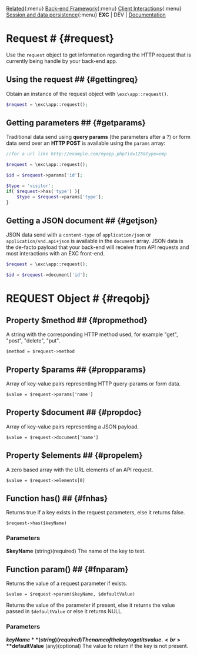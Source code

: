 [Related](){:menu}
[Back-end Framework](./bke_index.md){:menu}
[Client Interactions](./doc_server_client.md){:menu}
[Session and data persistence](./doc_session.md){:menu}
**EXC** | DEV | [Documentation](./doc_index.md)<BR>

# Request # {#request}


Use the `request` object to get information regarding the HTTP request that is currently being handle by your back-end app.

## Using the request ## {#gettingreq}

Obtain an instance of the request object with `\exc\app::request()`.
```PHP
$request = \exc\app::request();
```

## Getting parameters ## {#getparams}

Traditional data send using **query params** (the parameters after a ?) or form data send over an **HTTP POST** is available using the `params` array:

```PHP
//for a url like http://example.com/myapp.php?id=125&type=emp

$request = \exc\app::request();

$id = $request->params['id'];

$type = 'visitor';
if( $request->has('type') ){
	$type = $request->params['type'];
}

```

## Getting a JSON document ## {#getjson}

JSON data send with a `content-type` of `application/json` or `application/vnd.api+json` is available in the `document` array. JSON data is the de-facto payload that your back-end will receive from API requests and most interactions with an EXC front-end.

```PHP
$request = \exc\app::request();

$id = $request->document['id'];
```



# REQUEST Object # {#reqobj}

## Property $method ## {#propmethod}

A string with the corresponding HTTP method used, for example "get", "post", "delete", "put".

`$method = $request->method`

## Property $params ## {#propparams}

Array of key-value pairs representing HTTP query-params or form data.

`$value = $request->params['name']`

## Property $document ## {#propdoc}

Array of key-value pairs representing a JSON payload.

`$value = $request->document['name']`

## Property $elements ## {#propelem}

A zero based array with the URL elements of an API request.

`$value = $request->elements[0]`

## Function has() ## {#fnhas}

Returns true if a key exists in the request parameters, else it returns false.

`$request->has($keyName)`

### Parameters ###

**$keyName** (string)(required) The name of the key to test.

## Function param() ## {#fnparam}

Returns the value of a request parameter if exists.

`$value = $request->param($keyName, $defaultValue)`

Returns the value of the parameter if present, else it returns the value passed in `$defaultValue` or else it returns NULL.

### Parameters ###

**$keyName** (string)(required) The name of the key to get its value.<br>
**$defaultValue** (any)(optional) The value to return if the key is not present.<br>
